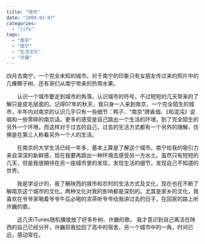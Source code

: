 ```yaml
---
title: "城市"
date: "2009-03-07"
categories: 
  - "life"
tags: 
  - "南京"
  - "南宁"
  - "生活文化"
  - "许巍"
---
```


四月去南宁，一个完全未知的城市。对于南宁的印象只有女朋友传过来的照片中的几棵椰子树、还有哥们从南宁带来的热带水果。

　　认识一个城市要走到城市的角落，认识城市的符号，不过短短的几天带来的了解只是皮毛层面的。记得07年的秋天，我只身一人来到南京，一个完全陌生的城市，半年内对南京的认识几乎只有一些细节：鸭子、“南京”牌香烟、《和混沌》说唱和一些零碎的南京话。更多的感受是自己跳出一个生活的环境，到了完全陌生的另外一个环境，而这样对于过去的自己，过去的生活方式都有一个另外的理解，仿佛是在第三人称看另外一个人的生活。

　　在南京的大学生活已经一年多，基本上算是了解这个城市。南宁给我的吸引力来自深深的新鲜感，现在我要再跳出一种环境去感受另一方水土。虽然只有短短的几天，但是我很期待在另一座城市里的发现，发现生活的细节，发现自己不知道的世界。

　　我是学设计的，我了解陕西的城市和农村的生活方式及文化，现在也在不断了解南京这个城市的文化，两种文化对我的影响都是深刻的。尤其是家乡的文化，我喜欢在爷爷家喝着爷爷午后必喝的浓茶听爷爷给我讲过去的日子，在回家的路上听许巍的歌。

　　这几天iTunes随机播放放了好多朴树、许巍的歌。 我才意识到自己离活在陕西的自己已经分开，许巍将我拉回了高中的宿舍，另一个城市中的一角，时间已远，感动常在。
